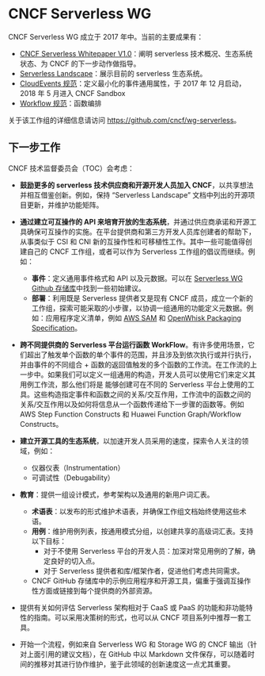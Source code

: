 # CNCF Serverless WG

CNCF Serverless WG 成立于 2017 年中。当前的主要成果有：

- [CNCF Serverless Whitepaper V1.0](https://github.com/cncf/wg-serverless/tree/master/whitepapers/serverless-overview)：阐明 serverless 技术概况、生态系统状态、为 CNCF 的下一步动作做指导。
- [Serverless Landscape](https://github.com/cncf/landscape#serverless)：展示目前的 serverless 生态系统。
- [CloudEvents 规范](https://cloudevents.io)：定义最小化的事件通用属性，于 2017 年 12 月启动，2018 年 5 月进入 CNCF Sandbox
- [Workflow 规范](https://github.com/cncf/wg-serverless/blob/master/workflow/spec/spec.md)：函数编排

关于该工作组的详细信息请访问 <https://github.com/cncf/wg-serverless>。

## 下一步工作

CNCF 技术监督委员会（TOC）会考虑：

- **鼓励更多的 serverless 技术供应商和开源开发人员加入 CNCF**，以共享想法并相互借鉴创新。例如，保持 “Serverless Landscape” 文档中列出的开源项目更新，并维护功能矩阵。
- **通过建立可互操作的 API 来培育开放的生态系统**，并通过供应商承诺和开源工具确保可互操作的实施。在平台提供商和第三方开发人员库创建者的帮助下，从事类似于 CSI 和 CNI 新的互操作性和可移植性工作。其中一些可能值得创建自己的 CNCF 工作组，或者可以作为 Serverless 工作组的倡议而继续。例如：
  - **事件**：定义通用事件格式和 API 以及元数据。可以在 [Serverless WG  Github 存储库](https://github.com/cncf/wg-serverless/tree/master/proposals)中找到一些初始建议。
  - **部署**：利用既是 Serverless 提供者又是现有 CNCF 成员，成立一个新的工作组，探索可能采取的小步骤，以协调一组通用的功能定义元数据。例如：应用程序定义清单，例如 [AWS SAM](https://github.com/awslabs/serverless-application-model) 和 [OpenWhisk Packaging Specification](https://github.com/apache/incubator-openwhisk-wskdeploy/tree/master/specification#openwhisk-packaging-specification)。

- **跨不同提供商的 Serverless 平台运行函数 WorkFlow**。有许多使用场景，它们超出了触发单个函数的单个事件的范围，并且涉及到依次执行或并行执行，并由事件的不同组合 + 函数的返回值触发的多个函数的工作流。在工作流的上一步中。如果我们可以定义一组通用的构造，开发人员可以使用它们来定义其用例工作流，那么他们将是
  能够创建可在不同的 Serverless 平台上使用的工具。这些构造指定事件和函数之间的关系/交互作用，工作流中的函数之间的关系/交互作用以及如何将信息从一个函数传递给下一步骤的函数等。例如 AWS Step Function Constructs 和 Huawei Function Graph/Workflow Constructs。
- **建立开源工具的生态系统**，以加速开发人员采用的速度，探索令人关注的领域，例如：
  - 仪器仪表（Instrumentation）
  - 可调试性（Debugability）
- **教育**：提供一组设计模式，参考架构以及通用的新用户词汇表。
  - **术语表**：以发布的形式维护术语表，并确保工作组文档始终使用这些术语。
  - **用例**：维护用例列表，按通用模式分组，以创建共享的高级词汇表。支持以下目标：
    - 对于不使用 Serverless 平台的开发人员：加深对常见用例的了解，确定良好的切入点。
    - 对于 Serverless 提供者和库/框架作者，促进他们考虑共同需求。
  - CNCF GitHub 存储库中的示例应用程序和开源工具，偏重于强调互操作性方面或链接到每个提供商的外部资源。

- 提供有关如何评估 Serverless 架构相对于 CaaS 或 PaaS 的功能和非功能特性的指南。可以采用决策树的形式，也可以从 CNCF 项目系列中推荐一套工具。
- 开始一个流程，例如来自 Serverless WG 和 Storage WG 的 CNCF 输出（针对上面引用的建议文档），在 GitHub 中以 Markdown 文件保存，可以随着时间的推移对其进行协作维护，鉴于此领域的创新速度这一点尤其重要。